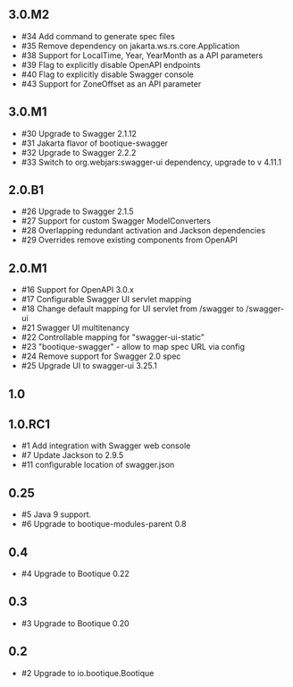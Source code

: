 ## 3.0.M2

* #34 Add command to generate spec files
* #35 Remove dependency on jakarta.ws.rs.core.Application
* #38 Support for LocalTime, Year, YearMonth as a API parameters
* #39 Flag to explicitly disable OpenAPI endpoints
* #40 Flag to explicitly disable Swagger console
* #43 Support for ZoneOffset as an API parameter

## 3.0.M1

* #30 Upgrade to Swagger 2.1.12
* #31 Jakarta flavor of bootique-swagger
* #32 Upgrade to Swagger 2.2.2
* #33 Switch to org.webjars:swagger-ui dependency, upgrade to v 4.11.1

## 2.0.B1

* #26 Upgrade to Swagger 2.1.5
* #27 Support for custom Swagger ModelConverters
* #28 Overlapping redundant activation and Jackson dependencies
* #29 Overrides remove existing components from OpenAPI

## 2.0.M1

* #16 Support for OpenAPI 3.0.x
* #17 Configurable Swagger UI servlet mapping 
* #18 Change default mapping for UI servlet from /swagger to /swagger-ui
* #21 Swagger UI multitenancy
* #22 Controllable mapping for "swagger-ui-static"
* #23 "bootique-swagger" - allow to map spec URL via config
* #24 Remove support for Swagger 2.0 spec
* #25 Upgrade UI to swagger-ui 3.25.1

## 1.0

## 1.0.RC1

* #1 Add integration with Swagger web console
* #7 Update Jackson to 2.9.5
* #11 configurable location of swagger.json

## 0.25

* #5 Java 9 support.
* #6 Upgrade to bootique-modules-parent 0.8

## 0.4

* #4 Upgrade to Bootique 0.22

## 0.3

* #3 Upgrade to Bootique 0.20

## 0.2

* #2 Upgrade to io.bootique.Bootique

